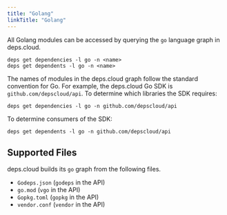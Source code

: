 ```yaml
---
title: "Golang"
linkTitle: "Golang"
---
```


All Golang modules can be accessed by querying the `go` language graph in deps.cloud.

```shell script
deps get dependencies -l go -n <name>
deps get dependents -l go -n <name>
```

The names of modules in the deps.cloud graph follow the standard convention for Go.
For example, the deps.cloud Go SDK is `github.com/depscloud/api`.
To determine which libraries the SDK requires:

```shell script
deps get dependencies -l go -n github.com/depscloud/api
```

To determine consumers of the SDK:

```shell script
deps get dependents -l go -n github.com/depscloud/api
```

## Supported Files

deps.cloud builds its `go` graph from the following files.

* `Godeps.json` (`godeps` in the API)
* `go.mod` (`vgo` in the API)
* `Gopkg.toml` (`gopkg` in the API)
* `vendor.conf` (`vendor` in the API)
